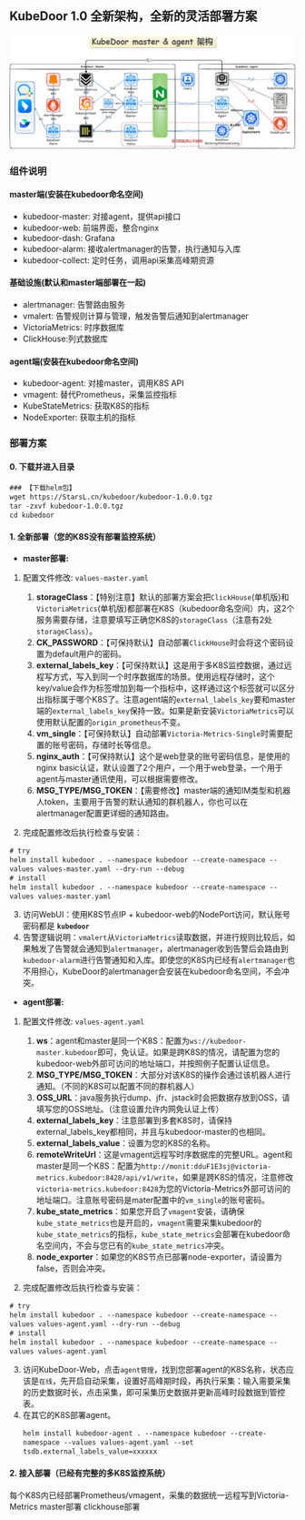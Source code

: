 ## KubeDoor 1.0 全新架构，全新的灵活部署方案
![KubeDoor1 0 0 drawio](../screenshot/1.0/kubedoor1.0-arch.png)
### 组件说明
#### master端(安装在kubedoor命名空间)
- kubedoor-master: 对接agent，提供api接口
- kubedoor-web: 前端界面，整合nginx
- kubedoor-dash: Grafana
- kubedoor-alarm: 接收alertmanager的告警，执行通知与入库
- kubedoor-collect: 定时任务，调用api采集高峰期资源
#### 基础设施(默认和master端部署在一起)
- alertmanager: 告警路由服务
- vmalert: 告警规则计算与管理，触发告警后通知到alertmanager
- VictoriaMetrics: 时序数据库
- ClickHouse:列式数据库
#### agent端(安装在kubedoor命名空间)
- kubedoor-agent: 对接master，调用K8S API
- vmagent: 替代Prometheus，采集监控指标
- KubeStateMetrics: 获取K8S的指标
- NodeExporter: 获取主机的指标

### 部署方案
#### 0. 下载并进入目录
```
### 【下载helm包】
wget https://StarsL.cn/kubedoor/kubedoor-1.0.0.tgz
tar -zxvf kubedoor-1.0.0.tgz
cd kubedoor
```
#### 1. 全新部署（您的K8S没有部署监控系统）
- **master部署:**

1. 配置文件修改: `values-master.yaml`
    1. **storageClass**：【特别注意】默认的部署方案会把`ClickHouse`(单机版)和`VictoriaMetrics`(单机版)都部署在K8S（kubedoor命名空间）内，这2个服务需要存储，注意要填写正确您K8S的`storageClass`（注意有2处`storageClass`）。
    2. **CK_PASSWORD**：【可保持默认】自动部署`ClickHouse`时会将这个密码设置为default用户的密码。
    3. **external_labels_key**：【可保持默认】这是用于多K8S监控数据，通过远程写方式，写入到同一个时序数据库的场景。使用远程存储时，这个key/value会作为标签增加到每一个指标中，这样通过这个标签就可以区分出指标属于哪个K8S了。注意agent端的`external_labels_key`要和master端的`external_labels_key`保持一致。如果是新安装`VictoriaMetrics`可以使用默认配置的`origin_prometheus`不变。
    4. **vm_single**：【可保持默认】自动部署`Victoria-Metrics-Single`时需要配置的账号密码，存储时长等信息。
    5. **nginx_auth**：【可保持默认】这个是web登录的账号密码信息，是使用的nginx basic认证，默认设置了2个用户，一个用于web登录，一个用于agent与master通讯使用，可以根据需要修改。
    6. **MSG_TYPE/MSG_TOKEN**：【需要修改】master端的通知IM类型和机器人token，主要用于告警的默认通知的群机器人，你也可以在alertmanager配置更详细的通知路由。

2. 完成配置修改后执行检查与安装：
```
# try
helm install kubedoor . --namespace kubedoor --create-namespace --values values-master.yaml --dry-run --debug
# install
helm install kubedoor . --namespace kubedoor --create-namespace --values values-master.yaml
```
3. 访问WebUI：使用K8S节点IP + kubedoor-web的NodePort访问，默认账号密码都是 **`kubedoor`**
4. 告警逻辑说明：`vmalert`从`VictoriaMetrics`读取数据，并进行规则比较后，如果触发了告警就会通知到`alertmanager`，alertmanager收到告警后会路由到`kubedoor-alarm`进行告警通知和入库。即使您的K8S内已经有`alertmanager`也不用担心，KubeDoor的alertmanager会安装在kubedoor命名空间，不会冲突。
- **agent部署:**
1. 配置文件修改: `values-agent.yaml`
    1. **ws**：agent和master是同一个K8S：配置为`ws://kubedoor-master.kubedoor`即可，免认证。如果是跨K8S的情况，请配置为您的kubedoor-web外部可访问的地址端口，并按照例子配置认证信息。
    2. **MSG_TYPE/MSG_TOKEN**：大部分对该K8S的操作会通过该机器人进行通知。（不同的K8S可以配置不同的群机器人）
    3. **OSS_URL**：java服务执行dump、jfr、jstack时会把数据存放到OSS，请填写您的OSS地址。（注意设置允许内网免认证上传）
    4. **external_labels_key**：注意部署到多套K8S时，请保持external_labels_key都相同，并且与kubedoor-master的也相同。
    5. **external_labels_value**：设置为您的K8S的名称。
    6. **remoteWriteUrl**：这是vmagent远程写时序数据库的完整URL。agent和master是同一个K8S：配置为`http://monit:dduF1E3sj@victoria-metrics.kubedoor:8428/api/v1/write`，如果是跨K8S的情况，注意修改`victoria-metrics.kubedoor:8428`为您的Victoria-Metrics外部可访问的地址端口。注意账号密码是mater配置中的`vm_single`的账号密码。
    7. **kube_state_metrics**：如果您开启了`vmagent`安装，请确保`kube_state_metrics`也是开启的，`vmagent`需要采集kubedoor的`kube_state_metrics`的指标，`kube_state_metrics`会部署在kubedoor命名空间内，不会与您已有的`kube_state_metrics`冲突。
    8. **node_exporter**：如果您的K8S节点已部署node-exporter，请设置为false，否则会冲突。

2. 完成配置修改后执行检查与安装：
```
# try
helm install kubedoor . --namespace kubedoor --create-namespace --values values-agent.yaml --dry-run --debug
# install
helm install kubedoor . --namespace kubedoor --create-namespace --values values-agent.yaml
```
3. 访问KubeDoor-Web，点击`agent管理`，找到您部署agent的K8S名称，状态应该是`在线`，先开启自动采集，设置好高峰期时段，再执行采集：输入需要采集的历史数据时长，点击采集，即可采集历史数据并更新高峰时段数据到管控表。
4. 在其它的K8S部署agent。
   ```
   helm install kubedoor-agent . --namespace kubedoor --create-namespace --values values-agent.yaml --set tsdb.external_labels_value=xxxxxx
   ```
#### 2. 接入部署（已经有完整的多K8S监控系统）
每个K8S内已经部署Prometheus/vmagent，采集的数据统一远程写到Victoria-Metrics
master部署
clickhouse部署
